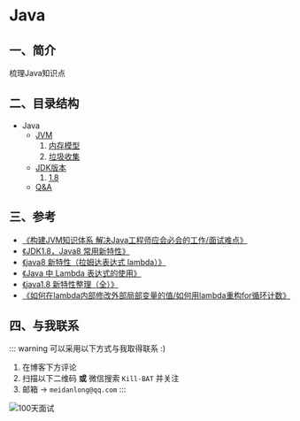 # Java

## 一、简介
梳理Java知识点

## 二、目录结构

- Java
  - [JVM](3_jvm.md)
    1. [内存模型](3_jvm_1_neicunmoxing.md)
    2. [垃圾收集](3_jvm_2_lajishouji.md)
  - [JDK版本](4_banben.md)
    1. [1.8](4_banben_1_8.md)
  - [Q&A](99_qa.md)

## 三、参考

- [《构建JVM知识体系 解决Java工程师应会必会的工作/面试难点》](https://coding.imooc.com/learn/list/429.html)
- [《JDK1.8，Java8 常用新特性》](https://blog.csdn.net/javazyw/article/details/82733459)
- [《java8 新特性（拉姆达表达式 lambda）》](https://blog.csdn.net/qq_35805528/article/details/53264301)
- [《Java 中 Lambda 表达式的使用》](https://blog.csdn.net/qq_35805528/article/details/53264301)
- [《java1.8 新特性整理（全）》](https://www.cnblogs.com/xuxinstyle/p/11447820.html)
- [《如何在lambda内部修改外部局部变量的值/如何用lambda重构for循环计数》](https://blog.csdn.net/reggergdsg/article/details/103287400)


## 四、与我联系

::: warning 可以采用以下方式与我取得联系 :)
1. 在博客下方评论
2. 扫描以下二维码 **或** 微信搜索 `Kill-BAT` 并关注
3. 邮箱 -> `meidanlong@qq.com`
:::
   
![100天面试](https://s1.ax1x.com/2022/03/28/qDzjZF.jpg)